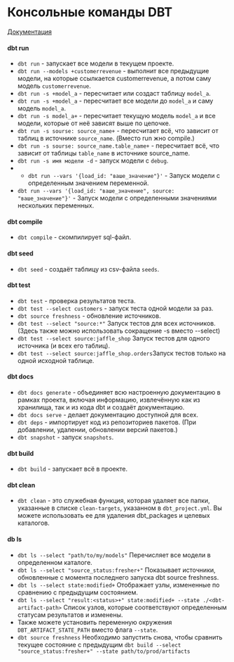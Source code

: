 # Консольные команды DBT
[Документация](https://docs.getdbt.com/reference/node-selection/syntax)

#### dbt run
- `dbt run` - запускает все модели в текущем проекте.
- `dbt run --models +customerrevenue` - выполнит все предыдущие модели, на которые ссылкается customerrevenue, а потом саму модель `customerrevenue`.
- `dbt run -s +model_a` - пересчитает или создаст таблицу `model_a`.
- `dbt run -s +model_a` - пересчитает все модели до `model_a` и саму модель `model_a`.
- `dbt run -s model_a+` - пересчитает текущую модель `model_a` и все модели, которые от неё зависят выше по цепочке.
- `dbt run -s sourse: source_name+` - пересчитает всё, что зависит от таблиц в источнике `source_name`. (Вместо run жно compile.)
- `dbt run -s sourse: source_name.table_name+` - пересчитает всё, что зависит от таблицы `table_name` в источнике source_name.
- `dbt run -s имя модели -d` - запуск модели с `debug`.
- - `dbt run --vars '{load_id: "ваше_значение"}'` - Запуск модели с определенным значением переменной.
- `dbt run --vars '{load_id: "ваше_значение", source: "ваше_значение"}'` - Запуск модели с определенными значениями нескольких переменных.
#### dbt compile
- `dbt compile` - скомпилирует sql-файл.
#### dbt seed
- `dbt seed` - создаёт таблицу из csv-файла `seeds`.
#### dbt test
- `dbt test` - проверка результатов теста.
- `dbt test --select customers` - запуск теста одной модели за раз.
- `dbt source freshness` - обновление источников.
- `dbt test --select "source:*"` Запуск тестов для всех источников. (Здесь также можно использовать сокращение -s вместо --select)
- `dbt test --select source:jaffle_shop` Запуск тестов для одного источника (и всех его таблиц).
- `dbt test --select source:jaffle_shop.orders`Запуск тестов только на одной исходной таблице.
#### dbt docs
- `dbt docs generate` - объединяет всю настроенную документацию в рамках проекта, включая информацию, извлечённую как из хранилища, так и из кода dbt и создаёт документацию.
- `dbt docs serve` - делает документацию доступной для всех.
- `dbt deps` - импортирует код из репозиториев пакетов. (При добавлении, удалении, обновлении версий пакетов.)
- `dbt snapshot` - запуск `snapshots`.
#### dbt build
- `dbt build` - запускает всё в проекте.
#### dbt clean
- `dbt clean` - это служебная функция, которая удаляет все папки, указанные в списке `clean-targets`, указанном в `dbt_project.yml`. Вы можете использовать ее для удаления dbt_packages и целевых каталогов.
#### db ls
- `dbt ls --select "path/to/my/models"` Перечисляет все модели в определенном каталоге.
- `dbt ls --select "source_status:fresher+"` Показывает источники, обновленные с момента последнего запуска dbt source freshness.
- `dbt ls --select state:modified+` Отображает узлы, измененные по сравнению с предыдущим состоянием.
- `dbt ls --select "result:<status>+" state:modified+ --state ./<dbt-artifact-path>` Список узлов, которые соответствуют определенным статусам результатов и изменены.
- Также можете установить переменную окружения `DBT_ARTIFACT_STATE_PATH` вместо флага `--state`.
- `dbt source freshness` Необходимо запустить снова, чтобы сравнить текущее состояние с предыдущим `dbt build --select "source_status:fresher+" --state path/to/prod/artifacts`